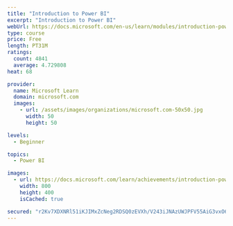 ```yaml
---
title: "Introduction to Power BI"
excerpt: "Introduction to Power BI"
webUrl: https://docs.microsoft.com/en-us/learn/modules/introduction-power-bi/
type: course
price: Free
length: PT31M
ratings:
  count: 4841
  average: 4.729808
heat: 68

provider:
  name: Microsoft Learn
  domain: microsoft.com
  images:
    - url: /assets/images/organizations/microsoft.com-50x50.jpg
      width: 50
      height: 50

levels:
  - Beginner

topics:
  - Power BI

images:
  - url: https://docs.microsoft.com/learn/achievements/introduction-power-bi-social.png
    width: 800
    height: 400
    isCached: true

secured: "r2Kv7XDXNRl51iKJIMxZcNeg2RDSQ0zEVXh/V243iJNAzUWJPFV55AiG3vxO65kV9FHj5ryuiFZGXB5zqAoDQxQ7xsxlS+FePE9Nh/kVQpsLCLWvNjQg5QkHgPtEulnQTL3eyEToiN/tUsw4I7SsEAS6w5s+UVZm1JO4/0UadUVmxVYLXV5UJcvfhJ5zulu61qHHtUPKwHSGDRmMK1UJg5hoKhdgLMjHWuw6YRtIh8b4VRhjF0OvUkRzmDjJyKm3zM6s6ZiRQwKs9PdgVrBFRcnuBZweuEOYruBxZndUhhwgapYRXPjfBywOpMmBx2p0TiV9EEk/ZS5z+geMTw/usOr91C/jRLbwZfySWRdIAfJo6UBOuxIwnfvoSjN1PlLpI1g0V7LDssrRlgv68WeFNJZpzzhHKvnbaoX1XWMCzU8=;Jo5LRfi3nlRmAoVxegE2OA=="
---
```



